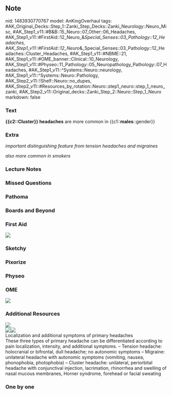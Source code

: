 ## Note
nid: 1483930770767
model: AnKingOverhaul
tags: #AK_Original_Decks::Step_1::Zanki_Step_Decks::Zanki_Neurology::Neuro_Misc, #AK_Step1_v11::#B&B::15_Neuro::07_Other::06_Headaches, #AK_Step1_v11::#FirstAid::12_Neuro_&_Special_Senses::03_Pathology::12_Headaches, #AK_Step1_v11::#FirstAid::12_Neuro_&_Special_Senses::03_Pathology::12_Headaches::Cluster_Headaches, #AK_Step1_v11::#NBME::21, #AK_Step1_v11::#OME_banner::Clinical::10_Neurology, #AK_Step1_v11::#Physeo::11_Pathology::05_Neuropathology_Pathology::07_Headaches, #AK_Step1_v11::^Systems::Neuro::neurology, #AK_Step1_v11::^Systems::Neuro::Pathology, #AK_Step2_v11::!Shelf::Neuro::no_dupes, #AK_Step2_v11::#Resources_by_rotation::Neuro::step1_neuro::step_1_neuro_zanki, #AK_Step2_v11::Original_decks::Zanki_Step_2::Neuro::Step_1_Neuro
markdown: false

### Text
<div>
  <b>{{c2::Cluster}} headaches</b> are more common in
  {{c1::<b>males</b>::gender}}
</div>

### Extra
<i>important distinguishing feature from tension headaches and
migraines</i>
<div>
  <i>also more common in smokers</i>
</div>

### Lecture Notes


### Missed Questions


### Pathoma


### Boards and Beyond


### First Aid
<img src="tmp_q5xwnk1.png">

### Sketchy


### Pixorize


### Physeo


### OME
<div class="ome-widget">
  <a href=
  "https://onlinemeded.org/spa/neurology?ref=anki"><img src="_OME_AnkiFlashcards_Topic_4.png"></a>
</div>

### Additional Resources
<img src="big_5d78a7054c922.jpg" class="resizer">
<div><img src="big_58aeb404ecedf.jpg" class="resizer"><img src=
"big_5d78a88873e44.jpg" class="resizer"></div>
<div>
  Localization and additional symptoms of primary headaches
  <div>
    <div>
      <div>
        These three types of primary headache can be differentiated
        according to pain localization, intensity, and additional
        symptoms. – Tension headache: holocranial or bifrontal,
        dull headache; no autonomic symptoms – Migraine: unilateral
        headache with autonomic symptoms (vomiting, nausea,
        phonophobia, photophobia) – Cluster headache: unilateral,
        periorbital headache with conjunctival injection,
        lacrimation, rhinorrhea and swelling of nasal mucous
        membranes, Horner syndrome, forehead or facial sweating
      </div>
    </div>
  </div>
</div>

### One by one

